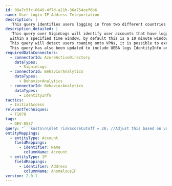 ```yaml
---
id: 09a7c5fc-0649-4f7d-a21b-36a754cef6b6
name: User Login IP Address Teleportation
description: |
  'This query identifies users logging in from two different countries within a specified time window, potentially indicating VPN use. It includes UEBA logs IdentityInfo and BehaviorAnalytics for context.'
description_detailed: |
  'This query over SiginLogs will identify user accounts that have logged in from two different countries
  within a specified time window, by default this is a 10 minute window either side of the previous login.
  This query will detect users roaming onto VPNs, it is possible to exclude known VPN IP address ranges.
  This query has also been updated to include UEBA logs IdentityInfo and BehaviorAnalytics for contextual information around the results.'
requiredDataConnectors:
  - connectorId: AzureActiveDirectory
    dataTypes:
      - SigninLogs
  - connectorId: BehaviorAnalytics
    dataTypes:
      - BehaviorAnalytics
  - connectorId: BehaviorAnalytics
    dataTypes:
      - IdentityInfo
tactics:
  - InitialAccess
relevantTechniques:
  - T1078
tags:
  - DEV-0537
query: "```kusto\n\nlet riskScoreCutoff = 20; //Adjust this based on volume of results\nlet windowTime = 20min / 2; //Window to lookup anomalous logins within\nlet excludeKnownVPN = dynamic(['127.0.0.1', '0.0.0.0']); //Known VPN IP addresses to exclude\nSigninLogs\n| where ConditionalAccessStatus =~ \"success\"\n| extend country = LocationDetails['countryOrRegion']\n| where country != \"\"\n| summarize count() by tostring(country)\n| join (\n    //Get the total number of logins from any country and join it to the previous count in a single table\n    SigninLogs\n    | where ConditionalAccessStatus =~ \"success\"\n    | extend country = LocationDetails['countryOrRegion']\n    | where country != \"\"\n    | summarize count(), make_list(tostring(country))\n    | mv-expand list_country\n    | extend country = tostring(list_country)\n) on country\n| summarize by country, count_, count_1\n//Now calculate each countries prevalence within login events\n| extend prevalence = toreal(count_) / toreal(count_1) * 100\n| project-away count_1\n| where prevalence < 0.01\n| join kind=rightsemi(\n    SigninLogs\n    //Enable to limit to o365 exchange logins\n    //| where AppDisplayName =~ \"Office 365 Exchange Online\"\n    | where ConditionalAccessStatus =~ \"success\"\n    | where IPAddress != \"\"\n    | extend country = tostring(LocationDetails['countryOrRegion'])\n    | summarize count() by TimeGenerated, UserPrincipalName, country, IPAddress\n) on country\n| join kind=leftouter (\n    SigninLogs\n    //Enable to limit to o365 exchange logins\n    //| where AppDisplayName =~ \"Office 365 Exchange Online\"\n    | where ConditionalAccessStatus =~ \"success\"\n    | extend country = tostring(LocationDetails['countryOrRegion'])\n    | summarize by TimeGenerated, IPAddress, UserPrincipalName, country\n) on UserPrincipalName\n| where IPAddress != IPAddress1 and country != country1\n| extend WindowStart = TimeGenerated1 - windowTime\n| extend WindowEnd = TimeGenerated1 + windowTime\n| where TimeGenerated between (WindowStart .. WindowEnd)\n| project Account=UserPrincipalName, AnomalousIP=IPAddress, AnomalousLoginTime=TimeGenerated, AnomalousCountry=country, OtherLoginIP=IPAddress1, OtherLoginCountry=country1, OtherLoginWindowStart=WindowStart, OtherLoginWindowEnd=WindowEnd\n| where AnomalousIP !in(excludeKnownVPN) and OtherLoginIP !in(excludeKnownVPN)\n| extend timestamp = AnomalousLoginTime, Account = tolower(Account), Account_0_Name = Account, IP_0_Address = AnomalousIP\n| join kind=leftouter (\n    IdentityInfo\n    | summarize LatestReportTime = arg_max(TimeGenerated, *) by AccountUPN\n    | extend BlastRadiusInt = iif(BlastRadius == \"High\", 1, 0)\n    | project AccountUPN, Tags, JobTitle, GroupMembership, AssignedRoles, UserType, IsAccountEnabled, BlastRadiusInt\n    | summarize\n        Tags = make_set(Tags, 1000),\n        GroupMembership = make_set(GroupMembership, 1000),\n        AssignedRoles = make_set(AssignedRoles, 1000),\n        BlastRadiusInt = sum(BlastRadiusInt),\n        UserType = make_set(UserType, 1000),\n        UserAccountControl = make_set(UserType, 1000)\n    by AccountUPN\n    | extend UserPrincipalName=tolower(AccountUPN)\n    | project-rename Account = AccountUPN\n) on Account\n| join kind=leftouter (\n    BehaviorAnalytics\n    | where ActivityType in (\"FailedLogOn\", \"LogOn\")\n    | where isnotempty(SourceIPAddress)\n    | project UsersInsights, DevicesInsights, ActivityInsights, InvestigationPriority, SourceIPAddress\n    | project-rename AnomalousIP = SourceIPAddress\n    | summarize\n        UsersInsights = make_set(UsersInsights, 1000),\n        DevicesInsights = make_set(DevicesInsights, 1000),\n        IPInvestigationPriority = sum(InvestigationPriority)\n    by AnomalousIP)\non AnomalousIP\n| extend UEBARiskScore = BlastRadiusInt + IPInvestigationPriority\n| where  UEBARiskScore > riskScoreCutoff\n| sort by UEBARiskScore desc \n```"
entityMappings:
  - entityType: Account
    fieldMappings:
      - identifier: Name
        columnName: Account
  - entityType: IP
    fieldMappings:
      - identifier: Address
        columnName: AnomalousIP
version: 2.0.1
---
```


